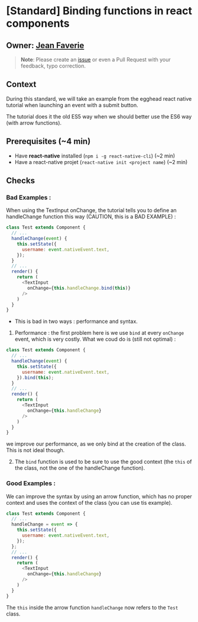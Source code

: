 # [Standard] Binding functions in react components

## Owner: [Jean Faverie](https://github.com/jfaverie)

> **Note**: Please create an [issue](https://github.com/bamlab/dev-standards/issues/new) or even a Pull Request with your feedback, typo correction.

## Context

During this standard, we will take an example from the egghead react native tutorial when launching an event with a submit button.

The tutorial does it the old ES5 way when we should better use the ES6 way (with arrow functions).

## Prerequisites (~4 min)

- Have **react-native** installed (`npm i -g react-native-cli`) (~2 min)
- Have a react-native projet (`react-native init <project name`) (~2 min)

## Checks

### Bad Examples :
When using the TextInput onChange, the tutorial tells you to define an handleChange function this way (CAUTION, this is a BAD EXAMPLE) :

```javascript
class Test extends Component {
  // ...
  handleChange(event) {
    this.setState({
      username: event.nativeEvent.text,
    });
  }
  // ...
  render() {
    return (
      <TextInput
        onChange={this.handleChange.bind(this)}
      />
    )
  }
}
```

- This is bad in two ways : performance and syntax.

1. Performance : the first problem here is we use `bind` at every `onChange` event, which is very costly. What we coud do is (still not optimal) : 

```javascript
class Test extends Component {
  // ...
  handleChange(event) {
    this.setState({
      username: event.nativeEvent.text,
    }).bind(this);
  }
  // ...
  render() {
    return (
      <TextInput
        onChange={this.handleChange}
      />
    )
  }
}
```
we improve our performance, as we only bind at the creation of the class. This is not ideal though.

2. The `bind` function is used to be sure to use the good context (the `this` of the class, not the one of the handleChange function). 

### Good Examples :
We can improve the syntax by using an arrow function, which has no proper context and uses the context of the class (you can use tis example).

```javascript
class Test extends Component {
  // ...
  handleChange = event => {
    this.setState({
      username: event.nativeEvent.text,
    });
  };
  // ...
  render() {
    return (
      <TextInput
        onChange={this.handleChange}
      />
    )
  }
}
```

The `this` inside the arrow function `handleChange` now refers to the `Test` class.
